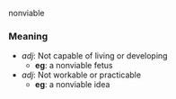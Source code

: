 nonviable
### Meaning
+ _adj_: Not capable of living or developing
    + __eg__: a nonviable fetus
+ _adj_: Not workable or practicable
    + __eg__: a nonviable idea
